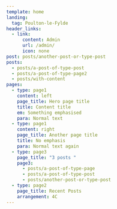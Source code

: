 ```yaml
---
template: home
landing:
  tag: Poulton-le-Fylde
header_links:
  - link:
      content: Admin
      url: /admin/
      icon: none
post: posts/another-post-or-type-post
posts:
  - posts/a-post-of-type-post
  - posts/a-post-of-type-page2
  - posts/with-content
pages:
  - type: page1
    content: left
    page_title: Hero page title
    title: Content title
    em: Something emphasised
    para: Normal text
  - type: page1
    content: right
    page_title: Another page title
    title: No emphasis
    para: Normal text again
  - type: page3
    page_title: "3 posts "
    page3:
      - posts/a-post-of-type-page
      - posts/a-post-of-type-post
      - posts/another-post-or-type-post
  - type: page2
    page_title: Recent Posts
    arrangement: 4C
---
```

